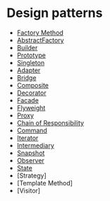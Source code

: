 # Design patterns

- [Factory Method](src/FactoryMethod/index.ts)
- [AbstractFactory](src/AbstractFactory/index.ts)
- [Builder](src/Builder/index.ts)
- [Prototype](src/Prototype/index.ts)
- [Singleton](src/Singleton/index.ts)
- [Adapter](src/Adapter/index.ts)
- [Bridge](src/Bridge/index.ts)
- [Composite](src/Composite/index.ts)
- [Decorator](src/Decorator/index.ts)
- [Facade](src/Facade/index.ts)
- [Flyweight](src/Flyweight/index.ts)
- [Proxy](src/Proxy/index.ts)
- [Chain of Responsibility](src/Chain/index.ts)
- [Command](src/Command/index.ts)
- [Iterator](src/Iterator/index.ts)
- [Intermediary](src/Intermediary/index.ts)
- [Snapshot](src/Snapshot/index.ts)
- [Observer](src/Observer/index.ts)
- [State](src/State/index.ts)
- [Strategy]<!--(src/Strategy/index.ts)-->
- [Template Method]<!--(src/Template/index.ts)-->
- [Visitor]<!--(src/Visitor/index.ts)-->
